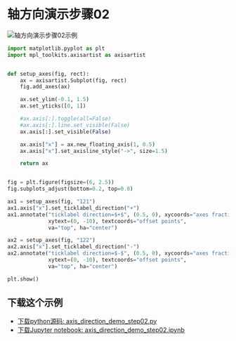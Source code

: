 # 轴方向演示步骤02

![轴方向演示步骤02示例](https://matplotlib.org/_images/sphx_glr_axis_direction_demo_step02_001.png)

```python
import matplotlib.pyplot as plt
import mpl_toolkits.axisartist as axisartist


def setup_axes(fig, rect):
    ax = axisartist.Subplot(fig, rect)
    fig.add_axes(ax)

    ax.set_ylim(-0.1, 1.5)
    ax.set_yticks([0, 1])

    #ax.axis[:].toggle(all=False)
    #ax.axis[:].line.set_visible(False)
    ax.axis[:].set_visible(False)

    ax.axis["x"] = ax.new_floating_axis(1, 0.5)
    ax.axis["x"].set_axisline_style("->", size=1.5)

    return ax


fig = plt.figure(figsize=(6, 2.5))
fig.subplots_adjust(bottom=0.2, top=0.8)

ax1 = setup_axes(fig, "121")
ax1.axis["x"].set_ticklabel_direction("+")
ax1.annotate("ticklabel direction=$+$", (0.5, 0), xycoords="axes fraction",
             xytext=(0, -10), textcoords="offset points",
             va="top", ha="center")

ax2 = setup_axes(fig, "122")
ax2.axis["x"].set_ticklabel_direction("-")
ax2.annotate("ticklabel direction=$-$", (0.5, 0), xycoords="axes fraction",
             xytext=(0, -10), textcoords="offset points",
             va="top", ha="center")

plt.show()
```

## 下载这个示例
            
- [下载python源码: axis_direction_demo_step02.py](https://matplotlib.org/_downloads/axis_direction_demo_step02.py)
- [下载Jupyter notebook: axis_direction_demo_step02.ipynb](https://matplotlib.org/_downloads/axis_direction_demo_step02.ipynb)